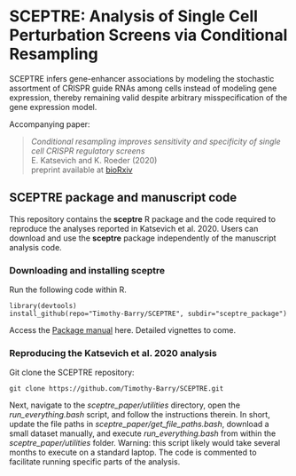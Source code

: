# SCEPTRE: Analysis of Single Cell Perturbation Screens via Conditional Resampling

SCEPTRE infers gene-enhancer associations by modeling the stochastic assortment of CRISPR guide RNAs among cells instead of modeling gene expression, thereby remaining valid despite arbitrary misspecification of the gene expression model.

Accompanying paper:
> *Conditional resampling improves sensitivity and specificity of single cell CRISPR regulatory screens* <br />
> E. Katsevich and K. Roeder (2020)<br />
> preprint available at [bioRxiv](https://doi.org/10.1101/2020.08.13.250092)


## SCEPTRE package and manuscript code

This repository contains the **sceptre** R package and the code required to reproduce the analyses reported in Katsevich et al. 2020. Users can download and use the **sceptre** package independently of the manuscript analysis code.

### Downloading and installing **sceptre**

Run the following code within R.

```
library(devtools)
install_github(repo="Timothy-Barry/SCEPTRE", subdir="sceptre_package")
```

Access the [Package manual](https://github.com/Timothy-Barry/sceptre_paper/blob/master/sceptre_0.1.0.pdf) here. Detailed vignettes to come.

### Reproducing the Katsevich et al. 2020 analysis

Git clone the SCEPTRE repository:

```
git clone https://github.com/Timothy-Barry/SCEPTRE.git
```

Next, navigate to the *sceptre_paper/utilities* directory, open the *run_everything.bash* script, and follow the instructions therein. In short, update the file paths in *sceptre_paper/get_file_paths.bash*, download a small dataset manually, and execute *run_everything.bash* from within the *sceptre_paper/utilities* folder. Warning: this script likely would take several months to execute on a standard laptop. The code is commented to facilitate running specific parts of the analysis.